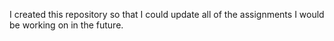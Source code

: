 I created this repository so that I could update all of the assignments I would be working on in the future.
